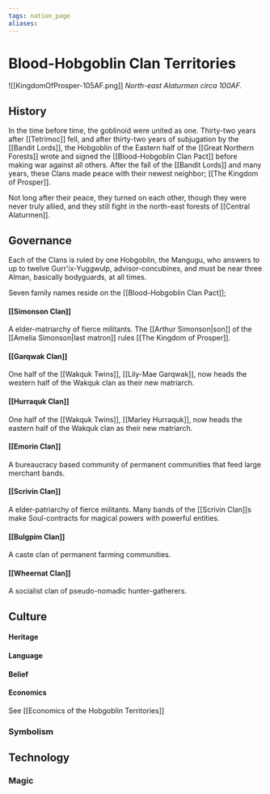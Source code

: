 ```yaml
---
tags: nation_page
aliases:
---
```


# Blood-Hobgoblin Clan Territories
![[KingdomOfProsper-105AF.png]]
*North-east Alaturmen circa 100AF.*
## History
In the time before time, the goblinoid were united as one. Thirty-two years after [[Tetrimoc]] fell, and after thirty-two years of subjugation by the [[Bandit Lords]], the Hobgoblin of the Eastern half of the [[Great Northern Forests]] wrote and signed the [[Blood-Hobgoblin Clan Pact]] before making war against all others. After the fall of the [[Bandit Lords]] and many years, these Clans made peace with their newest neighbor; [[The Kingdom of Prosper]].

Not long after their peace, they turned on each other, though they were never truly allied, and they still fight in the north-east forests of [[Central Alaturmen]].

## Governance
Each of the Clans is ruled by one Hobgoblin, the Mangugu, who answers to up to twelve Gurr'ix-Yuggwulp, advisor-concubines, and must be near three Alman, basically bodyguards, at all times.

Seven family names reside on the [[Blood-Hobgoblin Clan Pact]];

#### [[Simonson Clan]]
A elder-matriarchy of fierce militants. The [[Arthur Simonson|son]] of the [[Amelia Simonson|last matron]] rules [[The Kingdom of Prosper]].
#### [[Garqwak Clan]]
One half of the [[Wakquk Twins]], [[Lily-Mae Garqwak]], now heads the western half of the Wakquk clan as their new matriarch. 
#### [[Hurraquk Clan]]
One half of the [[Wakquk Twins]], [[Marley Hurraquk]], now heads the eastern half of the Wakquk clan as their new matriarch.
#### [[Emorin Clan]]
A bureaucracy based community of permanent communities that feed large merchant bands. 
#### [[Scrivin Clan]]
A elder-patriarchy of fierce militants. Many bands of the [[Scrivin Clan]]s make Soul-contracts for magical powers with powerful entities.
#### [[Bulgpim Clan]]
A caste clan of permanent farming communities. 
#### [[Wheernat Clan]]
A socialist clan of pseudo-nomadic hunter-gatherers. 

## Culture
#### Heritage
#### Language
#### Belief
#### Economics
See [[Economics of the Hobgoblin Territories]]
### Symbolism
## Technology
### Magic